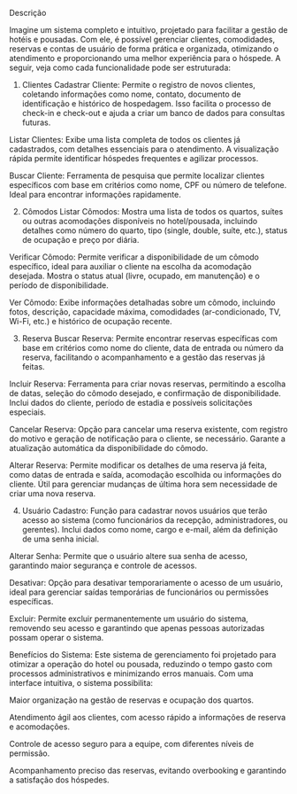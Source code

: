 Descrição

Imagine um sistema completo e intuitivo, projetado para facilitar a gestão de hotéis e pousadas. Com ele, é possível gerenciar clientes, comodidades, reservas e contas de usuário de forma prática e organizada, otimizando o atendimento e proporcionando uma melhor experiência para o hóspede. A seguir, veja como cada funcionalidade pode ser estruturada:

1. Clientes
Cadastrar Cliente: Permite o registro de novos clientes, coletando informações como nome, contato, documento de identificação e histórico de hospedagem. Isso facilita o processo de check-in e check-out e ajuda a criar um banco de dados para consultas futuras.

Listar Clientes: Exibe uma lista completa de todos os clientes já cadastrados, com detalhes essenciais para o atendimento. A visualização rápida permite identificar hóspedes frequentes e agilizar processos.

Buscar Cliente: Ferramenta de pesquisa que permite localizar clientes específicos com base em critérios como nome, CPF ou número de telefone. Ideal para encontrar informações rapidamente.

2. Cômodos
Listar Cômodos: Mostra uma lista de todos os quartos, suítes ou outras acomodações disponíveis no hotel/pousada, incluindo detalhes como número do quarto, tipo (single, double, suíte, etc.), status de ocupação e preço por diária.

Verificar Cômodo: Permite verificar a disponibilidade de um cômodo específico, ideal para auxiliar o cliente na escolha da acomodação desejada. Mostra o status atual (livre, ocupado, em manutenção) e o período de disponibilidade.

Ver Cômodo: Exibe informações detalhadas sobre um cômodo, incluindo fotos, descrição, capacidade máxima, comodidades (ar-condicionado, TV, Wi-Fi, etc.) e histórico de ocupação recente.

3. Reserva
Buscar Reserva: Permite encontrar reservas específicas com base em critérios como nome do cliente, data de entrada ou número da reserva, facilitando o acompanhamento e a gestão das reservas já feitas.

Incluir Reserva: Ferramenta para criar novas reservas, permitindo a escolha de datas, seleção do cômodo desejado, e confirmação de disponibilidade. Inclui dados do cliente, período de estadia e possíveis solicitações especiais.

Cancelar Reserva: Opção para cancelar uma reserva existente, com registro do motivo e geração de notificação para o cliente, se necessário. Garante a atualização automática da disponibilidade do cômodo.

Alterar Reserva: Permite modificar os detalhes de uma reserva já feita, como datas de entrada e saída, acomodação escolhida ou informações do cliente. Útil para gerenciar mudanças de última hora sem necessidade de criar uma nova reserva.

4. Usuário
Cadastro: Função para cadastrar novos usuários que terão acesso ao sistema (como funcionários da recepção, administradores, ou gerentes). Inclui dados como nome, cargo e e-mail, além da definição de uma senha inicial.

Alterar Senha: Permite que o usuário altere sua senha de acesso, garantindo maior segurança e controle de acessos.

Desativar: Opção para desativar temporariamente o acesso de um usuário, ideal para gerenciar saídas temporárias de funcionários ou permissões específicas.

Excluir: Permite excluir permanentemente um usuário do sistema, removendo seu acesso e garantindo que apenas pessoas autorizadas possam operar o sistema.

Benefícios do Sistema:
Este sistema de gerenciamento foi projetado para otimizar a operação do hotel ou pousada, reduzindo o tempo gasto com processos administrativos e minimizando erros manuais. Com uma interface intuitiva, o sistema possibilita:

Maior organização na gestão de reservas e ocupação dos quartos.

Atendimento ágil aos clientes, com acesso rápido a informações de reserva e acomodações.

Controle de acesso seguro para a equipe, com diferentes níveis de permissão.

Acompanhamento preciso das reservas, evitando overbooking e garantindo a satisfação dos hóspedes.

